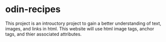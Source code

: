 # odin-recipes 
This project is an introuctory project to gain a better understanding of text, images, and links in html.
This website will use html image tags, anchor tags, and thier associated attributes.